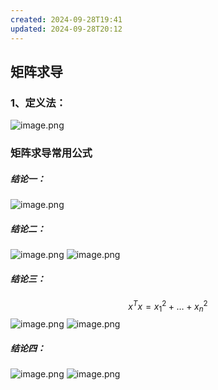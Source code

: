 ```yaml
---
created: 2024-09-28T19:41
updated: 2024-09-28T20:12
---
```


## 矩阵求导

### 1、定义法：
![image.png](https://gitee.com/zhang-junjie123/picture/raw/master/image/20240928194204.png)

### 矩阵求导常用公式

##### 结论一：

![image.png](https://gitee.com/zhang-junjie123/picture/raw/master/image/20240928194333.png)

##### 结论二：
![image.png](https://gitee.com/zhang-junjie123/picture/raw/master/image/20240928194719.png)
![image.png](https://gitee.com/zhang-junjie123/picture/raw/master/image/20240928194812.png)

##### 结论三：
$$
x^Tx = x_{1}^2+ \dots + x_{n}^2
$$
![image.png](https://gitee.com/zhang-junjie123/picture/raw/master/image/20240928194917.png)
![image.png](https://gitee.com/zhang-junjie123/picture/raw/master/image/20240928194938.png)

##### 结论四：
![image.png](https://gitee.com/zhang-junjie123/picture/raw/master/image/20240928195106.png)
![image.png](https://gitee.com/zhang-junjie123/picture/raw/master/image/20240928201236.png)
